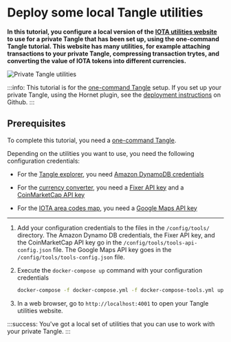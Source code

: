 # Deploy some local Tangle utilities

**In this tutorial, you configure a local version of the [IOTA utilities website](https://utils.iota.org/) to use for a private Tangle that has been set up, using the one-command Tangle tutorial. This website has many utilities, for example attaching transactions to your private Tangle, compressing transaction trytes, and converting the value of IOTA tokens into different currencies.**

![Private Tangle utilities](../images/utils.png)

:::info:
This tutorial is for the [one-command Tangle](../tutorials/set-up-one-command.md) setup. If you set up your private Tangle, using the Hornet plugin, see the [deployment instructions](https://github.com/iotaledger/tangle-utils-website/blob/master/api/DEPLOYMENT.md) on Github.
:::

## Prerequisites

To complete this tutorial, you need a [one-command Tangle](../tutorials/set-up-one-command.md).

Depending on the utilities you want to use, you need the following configuration credentials:

- For the [Tangle explorer](https://utils.iota.org/), you need [Amazon DynamoDB credentials](https://aws.amazon.com/dynamodb/)

- For the [currency converter](https://utils.iota.org/currency-conversion), you need a [Fixer API key](https://rapidapi.com/fixer/api/fixer-currency) and a [CoinMarketCap API key](https://coinmarketcap.com/api/)

- For the [IOTA area codes map](https://utils.iota.org/area-codes), you need a [Google Maps API key](https://developers.google.com/maps/documentation/javascript/get-api-key)

---

1. Add your configuration credentials to the files in the `/config/tools/` directory. The Amazon Dynamo DB credentials, the Fixer API key, and the CoinMarketCap API key go in the `/config/tools/tools-api-config.json` file. The Google Maps API key goes in the `/config/tools/tools-config.json` file.

2. Execute the `docker-compose up` command with your configuration credentials

    ```bash
    docker-compose -f docker-compose.yml -f docker-compose-tools.yml up
    ```

3. In a web browser, go to `http://localhost:4001` to open your Tangle utilities website.

:::success:
You've got a local set of utilities that you can use to work with your private Tangle.
:::